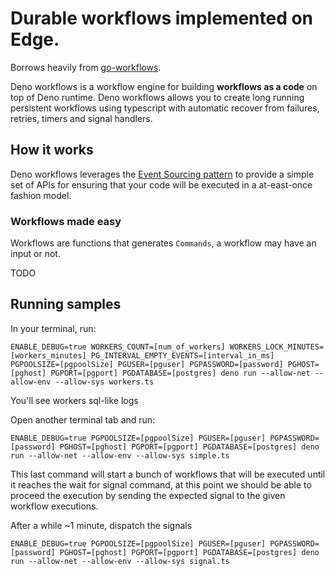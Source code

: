 # Durable workflows implemented on Edge.

Borrows heavily from [go-workflows](https://github.com/cschleiden/go-workflows).

Deno workflows is a workflow engine for building **workflows as a code** on top of Deno runtime. Deno workflows allows you to create long running persistent workflows using typescript with automatic recover from failures, retries, timers and signal handlers.

## How it works

Deno workflows leverages the [Event Sourcing pattern](https://learn.microsoft.com/en-us/azure/architecture/patterns/event-sourcing) to provide a simple set of APIs for ensuring that your code will be executed in a at-east-once fashion model.

### Workflows made easy

Workflows are functions that generates `Commands`, a workflow may have an input or not.

TODO

## Running samples

In your terminal, run:

```shell
ENABLE_DEBUG=true WORKERS_COUNT=[num_of_workers] WORKERS_LOCK_MINUTES=[workers_minutes] PG_INTERVAL_EMPTY_EVENTS=[interval_in_ms] PGPOOLSIZE=[pgpoolSize] PGUSER=[pguser] PGPASSWORD=[password] PGHOST=[pghost] PGPORT=[pgport] PGDATABASE=[postgres] deno run --allow-net --allow-env --allow-sys workers.ts
```

You'll see workers sql-like logs

Open another terminal tab and run:

```shell
ENABLE_DEBUG=true PGPOOLSIZE=[pgpoolSize] PGUSER=[pguser] PGPASSWORD=[password] PGHOST=[pghost] PGPORT=[pgport] PGDATABASE=[postgres] deno run --allow-net --allow-env --allow-sys simple.ts
```

This last command will start a bunch of workflows that will be executed until it reaches the wait for signal command, at this point we should be able to proceed the execution by sending the expected signal to the given workflow executions.

After a while ~1 minute, dispatch the signals

```shell
ENABLE_DEBUG=true PGPOOLSIZE=[pgpoolSize] PGUSER=[pguser] PGPASSWORD=[password] PGHOST=[pghost] PGPORT=[pgport] PGDATABASE=[postgres] deno run --allow-net --allow-env --allow-sys signal.ts
```
